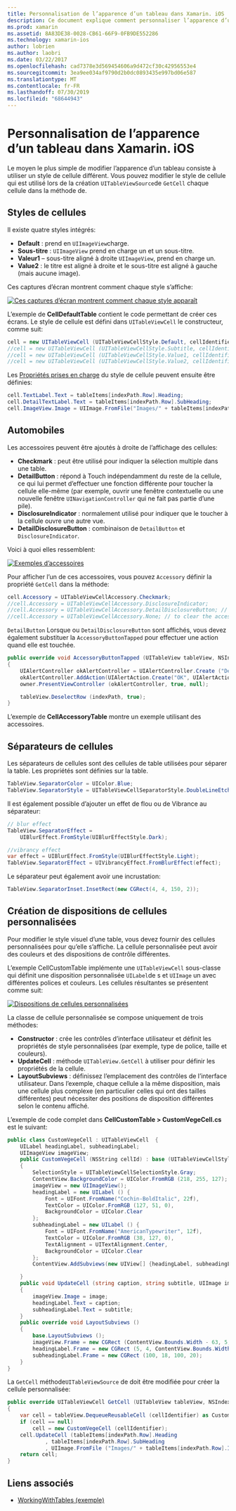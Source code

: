 ```yaml
---
title: Personnalisation de l’apparence d’un tableau dans Xamarin. iOS
description: Ce document explique comment personnaliser l’apparence d’un tableau dans Xamarin. iOS. Il décrit les styles de cellule, les accessoires, les séparateurs de cellule et les dispositions de cellules personnalisées.
ms.prod: xamarin
ms.assetid: 8A83DE38-0028-CB61-66F9-0FB9DE552286
ms.technology: xamarin-ios
author: lobrien
ms.author: laobri
ms.date: 03/22/2017
ms.openlocfilehash: cad7378e3d569454606a9d472cf30c42956553e4
ms.sourcegitcommit: 3ea9ee034af9790d2b0dc0893435e997bd06e587
ms.translationtype: MT
ms.contentlocale: fr-FR
ms.lasthandoff: 07/30/2019
ms.locfileid: "68644943"
---
```

# <a name="customizing-a-tables-appearance-in-xamarinios"></a>Personnalisation de l’apparence d’un tableau dans Xamarin. iOS

Le moyen le plus simple de modifier l’apparence d’un tableau consiste à utiliser un style de cellule différent. Vous pouvez modifier le style de cellule qui est utilisé lors de la création `UITableViewSource`de `GetCell` chaque cellule dans la méthode de.

## <a name="cell-styles"></a>Styles de cellules

Il existe quatre styles intégrés:

-  **Default** : prend en `UIImageView`charge.
-  **Sous-titre** : `UIImageView` prend en charge un et un sous-titre.
-  **Valeur1** – sous-titre aligné à droite `UIImageView`, prend en charge un.
-  **Value2** : le titre est aligné à droite et le sous-titre est aligné à gauche (mais aucune image).


Ces captures d’écran montrent comment chaque style s’affiche:

 [![](customizing-table-appearance-images/image7.png "Ces captures d’écran montrent comment chaque style apparaît")](customizing-table-appearance-images/image7.png#lightbox)

L’exemple de **CellDefaultTable** contient le code permettant de créer ces écrans. Le style de cellule est défini dans `UITableViewCell` le constructeur, comme suit:

```csharp
cell = new UITableViewCell (UITableViewCellStyle.Default, cellIdentifier);
//cell = new UITableViewCell (UITableViewCellStyle.Subtitle, cellIdentifier);
//cell = new UITableViewCell (UITableViewCellStyle.Value1, cellIdentifier);
//cell = new UITableViewCell (UITableViewCellStyle.Value2, cellIdentifier);
```

Les [Propriétés prises en charge](xref:UIKit.UITableViewCell) du style de cellule peuvent ensuite être définies:

```csharp
cell.TextLabel.Text = tableItems[indexPath.Row].Heading;
cell.DetailTextLabel.Text = tableItems[indexPath.Row].SubHeading;
cell.ImageView.Image = UIImage.FromFile("Images/" + tableItems[indexPath.Row].ImageName); // don't use for Value2
```

## <a name="accessories"></a>Automobiles

Les accessoires peuvent être ajoutés à droite de l’affichage des cellules:

-   **Checkmark** : peut être utilisé pour indiquer la sélection multiple dans une table.
-   **DetailButton** : répond à Touch indépendamment du reste de la cellule, ce qui lui permet d’effectuer une fonction différente pour toucher la cellule elle-même (par exemple, ouvrir une fenêtre contextuelle ou une nouvelle fenêtre `UINavigationController` qui ne fait pas partie d’une pile).
-   **DisclosureIndicator** : normalement utilisé pour indiquer que le toucher à la cellule ouvre une autre vue.
-   **DetailDisclosureButton** : combinaison de `DetailButton` et `DisclosureIndicator`.


Voici à quoi elles ressemblent:

 [![](customizing-table-appearance-images/image8.png "Exemples d’accessoires")](customizing-table-appearance-images/image8.png#lightbox)

Pour afficher l’un de ces accessoires, vous pouvez `Accessory` définir la propriété `GetCell` dans la méthode:

```csharp
cell.Accessory = UITableViewCellAccessory.Checkmark;
//cell.Accessory = UITableViewCellAccessory.DisclosureIndicator;
//cell.Accessory = UITableViewCellAccessory.DetailDisclosureButton; // implement AccessoryButtonTapped
//cell.Accessory = UITableViewCellAccessory.None; // to clear the accessory
```

`DetailButton` Lorsque ou `DetailDisclosureButton` sont affichés, vous devez également substituer la `AccessoryButtonTapped` pour effectuer une action quand elle est touchée.

```csharp
public override void AccessoryButtonTapped (UITableView tableView, NSIndexPath indexPath)
{
    UIAlertController okAlertController = UIAlertController.Create ("DetailDisclosureButton Touched", tableItems[indexPath.Row].Heading, UIAlertControllerStyle.Alert);
    okAlertController.AddAction(UIAlertAction.Create("OK", UIAlertActionStyle.Default, null));
    owner.PresentViewController (okAlertController, true, null);

    tableView.DeselectRow (indexPath, true);
}
```

L’exemple de **CellAccessoryTable** montre un exemple utilisant des accessoires.

## <a name="cell-separators"></a>Séparateurs de cellules

Les séparateurs de cellules sont des cellules de table utilisées pour séparer la table. Les propriétés sont définies sur la table.

```csharp
TableView.SeparatorColor = UIColor.Blue;
TableView.SeparatorStyle = UITableViewCellSeparatorStyle.DoubleLineEtched;
```

Il est également possible d’ajouter un effet de flou ou de Vibrance au séparateur:

```csharp
// blur effect
TableView.SeparatorEffect =
    UIBlurEffect.FromStyle(UIBlurEffectStyle.Dark);

//vibrancy effect
var effect = UIBlurEffect.FromStyle(UIBlurEffectStyle.Light);
TableView.SeparatorEffect = UIVibrancyEffect.FromBlurEffect(effect);
```

Le séparateur peut également avoir une incrustation:

```csharp
TableView.SeparatorInset.InsetRect(new CGRect(4, 4, 150, 2));
```

## <a name="creating-custom-cell-layouts"></a>Création de dispositions de cellules personnalisées

Pour modifier le style visuel d’une table, vous devez fournir des cellules personnalisées pour qu’elle s’affiche. La cellule personnalisée peut avoir des couleurs et des dispositions de contrôle différentes.

L’exemple CellCustomTable implémente une `UITableViewCell` sous-classe qui définit une disposition personnalisée `UILabel`de s et `UIImage` un avec différentes polices et couleurs. Les cellules résultantes se présentent comme suit:

 [![](customizing-table-appearance-images/image9.png "Dispositions de cellules personnalisées")](customizing-table-appearance-images/image9.png#lightbox)

La classe de cellule personnalisée se compose uniquement de trois méthodes:

-   **Constructor** : crée les contrôles d’interface utilisateur et définit les propriétés de style personnalisées (par exemple, type de police, taille et couleurs).
-   **UpdateCell** : méthode `UITableView.GetCell` à utiliser pour définir les propriétés de la cellule.
-   **LayoutSubviews** : définissez l’emplacement des contrôles de l’interface utilisateur. Dans l’exemple, chaque cellule a la même disposition, mais une cellule plus complexe (en particulier celles qui ont des tailles différentes) peut nécessiter des positions de disposition différentes selon le contenu affiché.


L’exemple de code complet dans **CellCustomTable > CustomVegeCell.cs** est le suivant:

```csharp
public class CustomVegeCell : UITableViewCell  {
    UILabel headingLabel, subheadingLabel;
    UIImageView imageView;
    public CustomVegeCell (NSString cellId) : base (UITableViewCellStyle.Default, cellId)
    {
        SelectionStyle = UITableViewCellSelectionStyle.Gray;
        ContentView.BackgroundColor = UIColor.FromRGB (218, 255, 127);
        imageView = new UIImageView();
        headingLabel = new UILabel () {
            Font = UIFont.FromName("Cochin-BoldItalic", 22f),
            TextColor = UIColor.FromRGB (127, 51, 0),
            BackgroundColor = UIColor.Clear
        };
        subheadingLabel = new UILabel () {
            Font = UIFont.FromName("AmericanTypewriter", 12f),
            TextColor = UIColor.FromRGB (38, 127, 0),
            TextAlignment = UITextAlignment.Center,
            BackgroundColor = UIColor.Clear
        };
        ContentView.AddSubviews(new UIView[] {headingLabel, subheadingLabel, imageView});

    }
    public void UpdateCell (string caption, string subtitle, UIImage image)
    {
        imageView.Image = image;
        headingLabel.Text = caption;
        subheadingLabel.Text = subtitle;
    }
    public override void LayoutSubviews ()
    {
        base.LayoutSubviews ();
        imageView.Frame = new CGRect (ContentView.Bounds.Width - 63, 5, 33, 33);
        headingLabel.Frame = new CGRect (5, 4, ContentView.Bounds.Width - 63, 25);
        subheadingLabel.Frame = new CGRect (100, 18, 100, 20);
    }
}
```

La `GetCell` méthode`UITableViewSource` de doit être modifiée pour créer la cellule personnalisée:

```csharp
public override UITableViewCell GetCell (UITableView tableView, NSIndexPath indexPath)
{
    var cell = tableView.DequeueReusableCell (cellIdentifier) as CustomVegeCell;
    if (cell == null)
        cell = new CustomVegeCell (cellIdentifier);
    cell.UpdateCell (tableItems[indexPath.Row].Heading
            , tableItems[indexPath.Row].SubHeading
            , UIImage.FromFile ("Images/" + tableItems[indexPath.Row].ImageName) );
    return cell;
}
```



## <a name="related-links"></a>Liens associés

- [WorkingWithTables (exemple)](https://docs.microsoft.com/samples/xamarin/ios-samples/workingwithtables)
